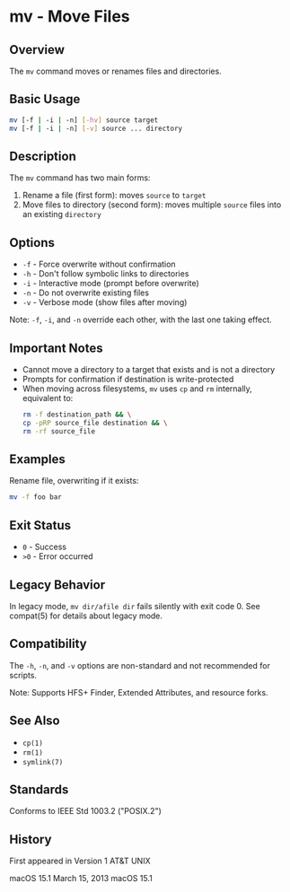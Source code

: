 # mv - Move Files

## Overview

The `mv` command moves or renames files and directories.

## Basic Usage

```bash
mv [-f | -i | -n] [-hv] source target
mv [-f | -i | -n] [-v] source ... directory
```

## Description

The `mv` command has two main forms:

1. Rename a file (first form): moves `source` to `target`
2. Move files to directory (second form): moves multiple `source` files into an existing `directory`

## Options

- `-f` - Force overwrite without confirmation
- `-h` - Don't follow symbolic links to directories
- `-i` - Interactive mode (prompt before overwrite)
- `-n` - Do not overwrite existing files
- `-v` - Verbose mode (show files after moving)

Note: `-f`, `-i`, and `-n` override each other, with the last one taking effect.

## Important Notes

- Cannot move a directory to a target that exists and is not a directory
- Prompts for confirmation if destination is write-protected
- When moving across filesystems, `mv` uses `cp` and `rm` internally, equivalent to:
  ```bash
  rm -f destination_path && \
  cp -pRP source_file destination && \
  rm -rf source_file
  ```

## Examples

Rename file, overwriting if it exists:

```bash
mv -f foo bar
```

## Exit Status

- `0` - Success
- `>0` - Error occurred

## Legacy Behavior

In legacy mode, `mv dir/afile dir` fails silently with exit code 0. See compat(5) for details about legacy mode.

## Compatibility

The `-h`, `-n`, and `-v` options are non-standard and not recommended for scripts.

Note: Supports HFS+ Finder, Extended Attributes, and resource forks.

## See Also

- `cp(1)`
- `rm(1)`
- `symlink(7)`

## Standards

Conforms to IEEE Std 1003.2 ("POSIX.2")

## History

First appeared in Version 1 AT&T UNIX

macOS 15.1 March 15, 2013 macOS 15.1
